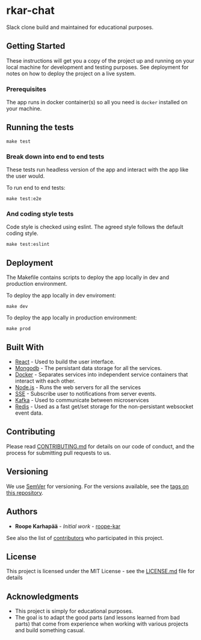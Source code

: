# rkar-chat

Slack clone build and maintained for educational purposes.

## Getting Started

These instructions will get you a copy of the project up and running on your local machine for development and testing purposes. See deployment for notes on how to deploy the project on a live system.

### Prerequisites

The app runs in docker container(s) so all you need is `docker` installed on your machine.

## Running the tests

`make test`

### Break down into end to end tests

These tests run headless version of the app and interact with the app like the user would.

To run end to end tests:

`make test:e2e`

### And coding style tests

Code style is checked using eslint. The agreed style follows the default coding style.

`make test:eslint`

## Deployment

The Makefile contains scripts to deploy the app locally in dev and production environment.

To deploy the app locally in dev enviroment:

`make dev`

To deploy the app locally in production environment:

`make prod`

## Built With

* [React](https://reactjs.org/) - Used to build the user interface.
* [Mongodb](https://www.mongodb.com/) - The persistant data storage for all the services.
* [Docker](https://www.docker.com/) - Separates services into independent service containers that interact with each other.
* [Node.js](https://nodejs.org/en/) - Runs the web servers for all the services
* [SSE](https://developer.mozilla.org/en-US/docs/Web/API/Server-sent_events/Using_server-sent_events) - Subscribe user to notifications from server events.
* [Kafka](https://kafka.apache.org/) - Used to communicate between microservices
* [Redis](https://redis.io/) - Used as a fast get/set storage for the non-persistant websocket event data.

## Contributing

Please read [CONTRIBUTING.md](https://gist.github.com/PurpleBooth/b24679402957c63ec426) for details on our code of conduct, and the process for submitting pull requests to us.

## Versioning

We use [SemVer](http://semver.org/) for versioning. For the versions available, see the [tags on this repository](https://github.com/roope-kar/rkar-chat/tags). 

## Authors

* **Roope Karhapää** - *Initial work* - [roope-kar](https://github.com/roope-kar)

See also the list of [contributors](https://github.com/roope-kar/rkar-chat/contributors) who participated in this project.

## License

This project is licensed under the MIT License - see the [LICENSE.md](LICENSE.md) file for details

## Acknowledgments

* This project is simply for educational purposes. 
* The goal is to adapt the good parts (and lessons learned from bad parts) that come from experience when working with various projects and build something casual.
